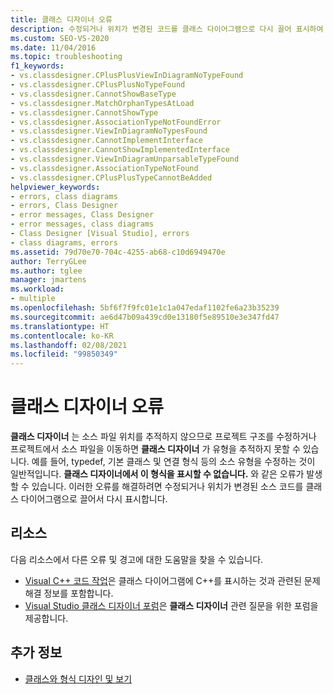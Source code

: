```yaml
---
title: 클래스 디자이너 오류
description: 수정되거나 위치가 변경된 코드를 클래스 다이어그램으로 다시 끌어 표시하여 클래스 디자이너 오류를 해결하는 방법을 알아봅니다.
ms.custom: SEO-VS-2020
ms.date: 11/04/2016
ms.topic: troubleshooting
f1_keywords:
- vs.classdesigner.CPlusPlusViewInDiagramNoTypeFound
- vs.classdesigner.CPlusPlusNoTypeFound
- vs.classdesigner.CannotShowBaseType
- vs.classdesigner.MatchOrphanTypesAtLoad
- vs.classdesigner.CannotShowType
- vs.classdesigner.AssociationTypeNotFoundError
- vs.classdesigner.ViewInDiagramNoTypesFound
- vs.classdesigner.CannotImplementInterface
- vs.classdesigner.CannotShowImplementedInterface
- vs.classdesigner.ViewInDiagramUnparsableTypeFound
- vs.classdesigner.AssociationTypeNotFound
- vs.classdesigner.CPlusPlusTypeCannotBeAdded
helpviewer_keywords:
- errors, class diagrams
- errors, Class Designer
- error messages, Class Designer
- error messages, class diagrams
- Class Designer [Visual Studio], errors
- class diagrams, errors
ms.assetid: 79d70e70-704c-4255-ab68-c10d6949470e
author: TerryGLee
ms.author: tglee
manager: jmartens
ms.workload:
- multiple
ms.openlocfilehash: 5bf6f7f9fc01e1c1a047edaf1102fe6a23b35239
ms.sourcegitcommit: ae6d47b09a439cd0e13180f5e89510e3e347fd47
ms.translationtype: HT
ms.contentlocale: ko-KR
ms.lasthandoff: 02/08/2021
ms.locfileid: "99850349"
---
```

# <a name="class-designer-errors"></a>클래스 디자이너 오류

**클래스 디자이너** 는 소스 파일 위치를 추적하지 않으므로 프로젝트 구조를 수정하거나 프로젝트에서 소스 파일을 이동하면 **클래스 디자이너** 가 유형을 추적하지 못할 수 있습니다. 예를 들어, typedef, 기본 클래스 및 연결 형식 등의 소스 유형을 수정하는 것이 일반적입니다. **클래스 디자이너에서 이 형식을 표시할 수 없습니다.** 와 같은 오류가 발생할 수 있습니다. 이러한 오류를 해결하려면 수정되거나 위치가 변경된 소스 코드를 클래스 다이어그램으로 끌어서 다시 표시합니다.

## <a name="resources"></a>리소스

다음 리소스에서 다른 오류 및 경고에 대한 도움말을 찾을 수 있습니다.

- [Visual C++ 코드 작업](working-with-visual-cpp-code.md)은 클래스 다이어그램에 C++를 표시하는 것과 관련된 문제 해결 정보를 포함합니다.
- [Visual Studio 클래스 디자이너 포럼](https://social.msdn.microsoft.com/Forums/en-US/home?forum=vsclassdesigner)은 **클래스 디자이너** 관련 질문을 위한 포럼을 제공합니다.

## <a name="see-also"></a>추가 정보

- [클래스와 형식 디자인 및 보기](designing-and-viewing-classes-and-types.md)
